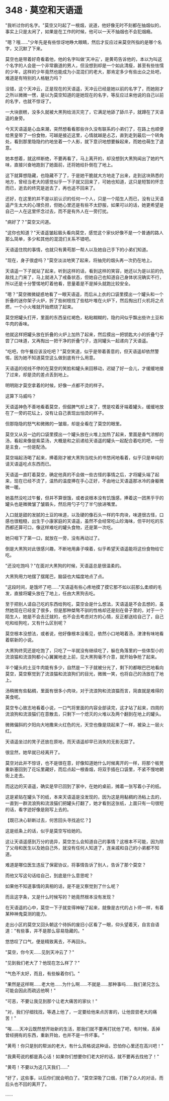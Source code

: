<link rel="stylesheet" href="../../styles/text.css" />
<h1>348 · 莫空和天语遥</h1>

"我听过你的名字。"莫空又叼起了一根烟，说道，他好像无时不刻都在抽烟似的，事实上只是太闲了，如果是在工作的时候，他可以一天不抽烟也不会犯烟瘾。

"嗯？哦......"少年先是有些惊讶地睁大眼睛，然后才反应过来莫空所指的是哪个名字，又沉默了下来。

莫空也是带着好奇看着他，他的名字叫做'天冲云'，是黄苟告诉他的，本以为叫这个名字的人会是一个非常霸道的男人，但没想到却是一个如此清瘦，甚至有些怯懦的少年，这样的少年竟然也能成为小混混们的老大，那肯定多少有些出众之处吧，难道是有特别的人格魅力吗？

没错，这个天冲云，正是现在的天语遥，天冲云已经是她以前的名字了，而她刚才之所以微微一愣，是以为莫空知道的是她现在的名字，等反应过来他说的自己以前的名字，也就不惊讶了。

一大块嵌糕，没多久就被大黑狗给消灭完了，它满足地舔了舔爪子，就蹲在了天语遥的身旁。

今天天语遥是心血来潮，突然想看看那些许久没有联系的小弟们了，在路上也顺便给黑皇带了一份食物，可越是接近这里，心情就越是忐忑，直到走到最后一个转角处，看到那里隐隐约约地坐着一个人影，就下意识地想要躲起来，而她也萌生了退意。

她本想着，就这样断绝，不要再看了，马上离开的，却没想到大黑狗闻出了她的气味，直接兴奋地跑到了她面前，还将她给扑倒在了地上。

这下就算想隐藏，也隐藏不了了，于是她干脆就大方地走了出来，走到这块熟悉的地方，曾经当老大的感觉似乎一下子就又回来了，可她也知道，这只是短暂的怀念而已，逝去的终究是逝去了，再也追不回来了。

还好，在这里的并不是以前认识的任何一个人，只是一个陌生人而已，没有让天语遥产生太大的心理负担，但她心里还是有些不太舒服，如果可以的话，她更希望是自己一人在这里怀念过去，而不是有外人在一旁打扰。

"病好了？"莫空又问道。

"这你也知道？"天语遥皱起眉头看向莫空，感觉这个家伙好像不是一个普通的路人那么简单，多少和其他的混混们关系不错吧。

天语遥住院的事情，也就只有黄苟那一帮人以及她自己手下的小弟们知道。

"现在，身子很虚吗？"莫空淡淡地笑了起来，将抽完的烟头再一次扔在地上。

天语遥一下子就站了起来，听到这样的话，看到这样的笑容，她还以为是以前的仇敌找上门来了，马上就进入了戒备状态，但她自己也知道自己身体状况确实不行，所以还是十分警惕地盯着他看，思量着是不是掉头就跑比较安全。

"嗯？"莫空微微疑惑地看了一眼天语遥，而后从上衣的口袋里摸出一个罐头和一个折叠的迷你架子火炉，折了些树枝找了些枯叶堆在火炉下，然后掏出打火机将之点燃，一个小火堆就开始燃烧了起来。

莫空把罐头打开，里面的东西呈红褐色，粘粘糊糊的，隐约间似乎飘出些许土豆和牛肉的香味。

他就这样把罐头放在折叠的火炉上加热了起来，然后摸出一把钥匙大小的折叠勺子尝了口味道，又再掏出一把干净的折叠勺子，连同罐头一起递向了天语遥。

"吃吧，你午餐应该没吃吧？"莫空笑道，似乎是带着善意的，但天语遥却依然警惕，因为她不知道莫空这么做到底有什么用意。

天语遥的视线不停的在莫空的笑脸和罐头来回移动，迟疑了好一会儿，才缓缓地接了过来，却是烫的差点丢到地上。

明明刚才莫空拿着的时候，好像一点都不烫的样子。

这算下马威吗？

天语遥神色不善地看着莫空，但倔脾气却上来了，愣是咬着牙端着罐头，缓缓地放在了一旁的花坛上，没有让自己表现出怕烫的样子。

但那隐隐的怒气和微微的一皱眉，却是全看在了莫空的眼里。

莫空又从另一边的口袋里摸出一个罐头放在火堆上加热了起来，里面是香气浓郁的汤，看起来像是紫菜汤，大概是和之前递给天语遥的罐头一起配合着吃的吧，一份是主食，一份是配汤。

莫空端起汤喝了起来，捧着刚才被大黑狗当枕头的书悠闲地看着，似乎只是单纯的请天语遥吃点东西而已。

天语遥一直盯着莫空，确定他真的不会做一些古怪的事情之后，才将罐头端了起来，现在已经不烫了，温热的温度捧在手心正好，不由地让天语遥那冰冷的身躯微微一暖。

她虽然没吃过午餐，但并不算很饿，或者说根本没有饥饿感，捧着这一团黑乎乎的罐头也是微微皱了皱眉头，然后用勺子勺了半勺放进嘴里。

入口就是甜的发腻的土豆的味道，以及硬的像石头一样的牛肉块，味道很古怪，口感也很粗糙，出生于小康家庭的天语遥，虽然不会经常吃山珍海味，但平时吃的东西都还算可口，像这样难吃的罐头食物，还是第一次吃。

她只咽下了第一口，就放在一旁，没有再动过了。

倒是大黑狗对此很感兴趣，不断地用鼻子嗅着，似乎希望天语遥能将这份食物给它吃。

"还没吃饱吗？"在面对大黑狗的时候，天语遥总是很温柔的。

大黑狗用力地摆了摆尾巴，脑袋也大幅度地点了点。

"这段时间，是饿坏了吧......"天语遥有些心疼地摸了摸它那不如以前那么柔顺的毛发，直接将罐头放在了地上，任由大黑狗去吃。

至于把别人请自己吃的东西给狗吃，莫空会是什么想法，天语遥是不会去想的，虽然她现在已经变了很多，但是那种桀骜不驯的性格却还是刻在骨子里的，对于一个陌生人，她是不会去迁就的，也不会去考虑对方的心情，反正都送给自己了，自己吃和给狗吃，又有什么区别呢？

莫空根本没想法，或者说，他好像根本没看见，依然小口地喝着汤，津津有味地看着崭新的小说。

大黑狗终究还是吃饱了，只吃了一半就没有继续吃了，躲在角落里的一些体型小的流浪猫和流浪狗都小心翼翼地走上前，见大黑狗毫不介意，就开始争抢了起来。

半个罐头的土豆牛肉能有多少，自然是一下子就被分光了，剩下的都眼巴巴地看向莫空，莫空察觉到了流浪猫和流浪狗们的目光，微微一笑，也将自己的汤放在了地上。

汤稍微有些黏稠，里面有很多小肉块，对于流浪狗和流浪猫而言，简直就是难得的美食呢。

莫空专心致志地看着小说，一口气将里面的内容全部读完，这才站了起来，四周的流浪狗和流浪猫们在意散去，只剩下一个熄灭的火堆以及两个翻到在地上的罐头。

微微偏斜的夕阳向大地撒来火红色的光，天空也像是烧起来了一样，被染上一层火红。

天语遥坐过的凳子还放在原地，而天语遥却早已消失的无影无踪了。

很显然，她早就已经离开了。

莫空对此并不惊讶，也不是很在意，好像知道她什么时候离开的一样，将那个板凳重新塞回到了花坛里藏好，而后点起一根香烟，将双手插在口袋里，不紧不慢地朝街上走去。

而这边的天语遥，确实是早已回到了家中，在她的桌前，摊着一张写着小子的纸。

这是紧贴在罐头下的纸，本来天语遥是没发现的，因为这是用黏稠的汤粘上去的，一直到一群流浪狗和流浪猫们把罐头打翻了，她才看到这张纸，上面只有一句很短的话，看字迹好像是刚写上去的。

【既已决心斩断过去，何苦回头寻找追忆？】

这是纸条上的话，似乎是莫空写给她的。

这让天语遥感到万分的诡异，莫空怎么会知道自己的事情？这根本不可能，因为除了父母和医生以及她自己外，就没有任何人知道了，连亲戚和自己的小弟都不知道。

难道是哪位医生违反了保密协议，将事情告诉了别人，告诉了那个莫空？

而他又写这句话给自己，到底是什么意思呢？

如果他不知道事情的真相的话，是不是又察觉到了什么呢？

而且这字条，又是什么时候写的？她竟然根本没有发现？

在天语遥的心中，莫空一下子就变得神秘了起来，就像是古代的占卜师一样，有着某种神鬼莫测的能力。

走出小区的莫空又回头朝这个待拆的废旧小区看了一眼，仰头望着天，自言自语道："有些事，并不是那么容易隐藏的。"

悠悠叹了口气，便是精致离去，不再回头。

"莫空，你今天......见到天冲云了？"

"见到我们老大了？他现在怎么样了？"

"气色不太好，而且，有些躲着你们。"

"果然是这样啊......老大他......为什么啊......不就是......那种事吗......我们弟兄怎么可能会因此而疏远他啊！"

"可恶，不要让我见到那个让老大痛苦的家伙！"

"对，我们仔细找找，等遇上他了，一定要给他来点厉害的，让他尝尝老大的痛苦！"

"唉......天冲云既然想开始新的生活，那我们就不要再打扰他了吧，有时候，丢掉曾经拥有的东西，重新开始，也并不是一件坏事。"

"黄苟！你只是别的帮派的老大，有什么资格说这种话，恐怕你心里还在高兴吧！"

"我黄苟说的都是真心话！如果你们想要你们老大好的话，就不要再去找他了！"

"黄苟！不要以为这几天我们......"

"好了，这些事，以后你们就会明白了。"莫空深吸了口烟，打断了众人的对话，而后头也不回的离开了。

......
